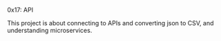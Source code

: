 0x17: API

This project is about connecting to APIs and converting json to CSV, and
understanding microservices.